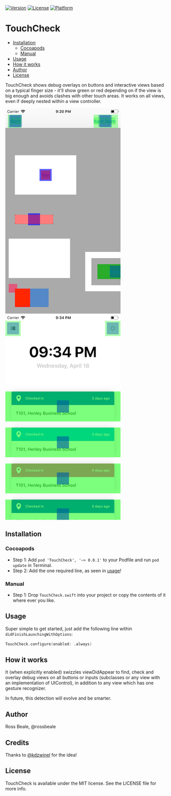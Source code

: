 [![Version](https://img.shields.io/cocoapods/v/TouchCheck.svg?style=flat)](http://cocoapods.org/pods/TouchCheck)
[![License](https://img.shields.io/cocoapods/l/TouchCheck.svg?style=flat)](http://cocoapods.org/pods/TouchCheck)
[![Platform](https://img.shields.io/cocoapods/p/TouchCheck.svg?style=flat)](http://cocoapods.org/pods/TouchCheck)

# TouchCheck

- [Installation](#installation)
    - [Cocoapods](#cocoapods)
    - [Manual](#manual)
- [Usage](#usage)
- [How it works](#how-it-works)
- [Author](#author)
- [License](#license)

TouchCheck shows debug overlays on buttons and interactive views based on a typical finger size - it'll show green or red depending on if the view is big enough and avoids clashes with other touch areas.  It works on all views, even if deeply nested within a view controller.

![Example](https://raw.githubusercontent.com/rossbeale/TouchCheck/master/example1.png)
![Example](https://raw.githubusercontent.com/rossbeale/TouchCheck/master/example2.png)

## Installation

### Cocoapods

- Step 1: Add `pod 'TouchCheck', '~> 0.0.1'` to your Podfile and run `pod update` in Terminal.
- Step 2: Add the one required line, as seen in [usage](#usage)!

### Manual

- Step 1: Drop `TouchCheck.swift` into your project or copy the contents of it where ever you like.

## Usage

Super simple to get started, just add the following line within `didFinishLaunchingWithOptions`:

```swift
TouchCheck.configure(enabled: .always)
```

## How it works

It (when explicitly enabled) swizzles viewDidAppear to find, check and overlay debug views on all buttons or inputs (subclasses or any view with an implementation of UIControl), in addition to any view which has one gesture recognizer.

In future, this detection will evolve and be smarter.

## Author

Ross Beale, @rossbeale

## Credits

Thanks to [@kdzwinel](https://twitter.com/kdzwinel/status/986541370331541505) for the idea!

## License

TouchCheck is available under the MIT license. See the LICENSE file for more info.